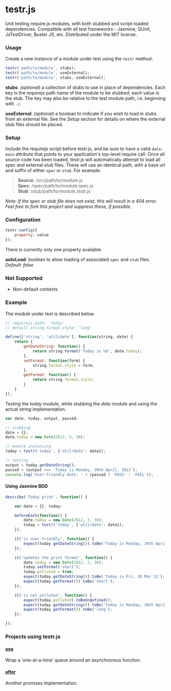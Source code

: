 # testr.js

Unit testing require.js modules, with both stubbed and script-loaded dependencies.
Compatible with all test frameworks - Jasmine, QUnit, JsTestDriver, Buster JS, etc.
Distributed under the MIT license.

### Usage

Create a new instance of a module under test using the `testr` method:

```javascript
testr('path/to/module', stubs);
testr('path/to/module', useExternal);
testr('path/to/module', stubs, useExternal);
```

**stubs**: *(optional)* a collection of stubs to use in place of dependencies. Each key is the requirejs path name of the module to be stubbed; each value is the stub. The key may also be relative to the test module path, i.e. beginning with `./`.

**useExternal**: *(optional)* a boolean to indicate if you wish to load in stubs from an external file. See the *Setup* section for details on where the external stub files should be placed.

### Setup

Include the requirejs script before testr.js, and be sure to have a valid `data-main` attribute that points to your application's top-level require call. Once all source code has been loaded, testr.js will automatically attempt to load all spec and external stub files. These will use an identical path, with a base url and suffix of either `spec` or `stub`. For example:

> **Source**: /src/path/to/module.js  
> **Spec**: /spec/path/to/module.spec.js  
> **Stub**: /stub/path/to/module.stub.js  

*Note: If the spec or stub file does not exist, this will result in a 404 error. Feel free to fork this project and suppress these, if possible.*

### Configuration

```javascript
testr.config({
	property: value
});
```

There is currently only one property available.

**autoLoad**: boolean to allow loading of associated `spec` and `stub` files. *Default: false*

### Not Supported

* Non-default contexts

### Example

The module under test is described below.

```javascript
// requirejs path: 'today'
// default string.format.style: 'long'

define(['string', 'util/date'], function(string, date) {
	return {
		getDateString: function() {
			return string.format('Today is %d', date.today);
		},
		setFormat: function(form) {
			string.format.style = form;
		},
		getFormat: function() {
			return string.format.style;
		}
	}
});
```

Testing the *today* module, while stubbing the *date* module and using the actual *string* implementation.

```javascript
var date, today, output, passed;

// stubbing
date = {};
date.today = new Date(2012, 3, 30);

// module instancing
today = testr('today', {'util/date': date});

// testing
output = today.getDateString();
passed = (output === 'Today is Monday, 30th April, 2012');
console.log('User-friendly date: ' + (passed ? 'PASS' : 'FAIL'));
```

#### Using Jasmine BDD

```javascript
describe('Today print', function() {

	var date = {}, today;

	beforeEach(function() {
		date.today = new Date(2012, 3, 30);
		today = testr('today', {'util/date': date});	
	});

	it('is user-friendly', function() {
		expect(today.getDateString()).toBe('Today is Monday, 30th April, 2012');
	});

	it('updates the print format', function() {
		date.today = new Date(2012, 2, 30);
		today.setFormat('short');
		today.polluted = true;
		expect(today.getDateString()).toBe('Today is Fri, 30 Mar 12');
		expect(today.getFormat()).toBe('short');
	});

	it('is not polluted', function() {
		expect(today.polluted).toBeUndefined();
		expect(today.getDateString()).toBe('Today is Monday, 30th April, 2012');
		expect(today.getFormat()).toBe('long');
	});

});
```

### Projects using testr.js

#### [asq](https://github.com/mattfysh/asq)

Wrap a 'one-at-a-time' queue around an asynchronous function.

#### [after](https://github.com/mattfysh/after)

Another promises implementation.
